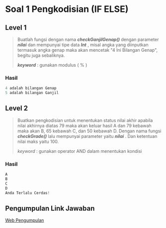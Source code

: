 # Soal 1 Pengkodisian (IF ELSE)

## Level 1

> Buatlah fungsi dengan nama ***checkGanjilGenap()*** dengan parameter ***nilai*** dan mempunyai tipe data ***Int*** , misal angka yang diinputkan termasuk angka genap maka akan mencetak "4 Ini Bilangan Genap", begitu juga sebaliknya.
> 
> ***keyword*** : gunakan modulus ( % )

### Hasil

```kotlin
4 adalah bilangan Genap
5 adalah bilangan Ganjil
```

## Level 2

> Buatkan pengkodisian untuk menentukan status nilai akhir apabila nilai akhirnya diatas 79 maka akan keluar hasil A dan 79 kebawah maka akan B, 65 kebawah C, dan 50 kebawah D. Dengan nama fungsi ***checkGrade()*** lalu mempunyai parameter yaitu ***nilai*** . Dan ketentuan nilai maks yaitu 100.
> 
> *keyword* : gunakan operator AND dalam menentukan kondisi

### Hasil

```js
A
B
C
D
Anda Terlalu Cerdas!
```

## Pengumpulan Link Jawaban

[Web Pengumpulan](https://logic.plug-in.web.id/)
